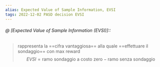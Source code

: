 ```yaml
---
alias: Expected Value of Sample Information, EVSI
tags: 2022-12-02 PASD decision EVSI
---
```


###### @ [Expected Value of Sample Information (EVSI)]::
> rappresenta la ==cifra vantaggiosa== alla quale ==effettuare il sondaggio== con max reward $$EVSI=\text{ramo sondaggio a costo zero}-\text{ramo senza sondaggio}$$
<!--ID: 1670236970428-->
